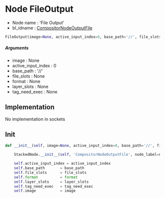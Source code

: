 # Node FileOutput

- Node name : 'File Output'
- bl_idname : [CompositorNodeOutputFile](https://docs.blender.org/api/current/bpy.types.CompositorNodeOutputFile.html)


``` python
FileOutput(image=None, active_input_index=0, base_path='//', file_slots=None, format=None, layer_slots=None, tag_need_exec=None, node_label=None, node_color=None)
```
##### Arguments

- image : None
- active_input_index : 0
- base_path : '//'
- file_slots : None
- format : None
- layer_slots : None
- tag_need_exec : None

## Implementation

No implementation in sockets

## Init

``` python
def __init__(self, image=None, active_input_index=0, base_path='//', file_slots=None, format=None, layer_slots=None, tag_need_exec=None, node_label=None, node_color=None):

    StackedNode.__init__(self, 'CompositorNodeOutputFile', node_label=node_label, node_color=node_color)

    self.active_input_index = active_input_index
    self.base_path       = base_path
    self.file_slots      = file_slots
    self.format          = format
    self.layer_slots     = layer_slots
    self.tag_need_exec   = tag_need_exec
    self.image           = image
```
